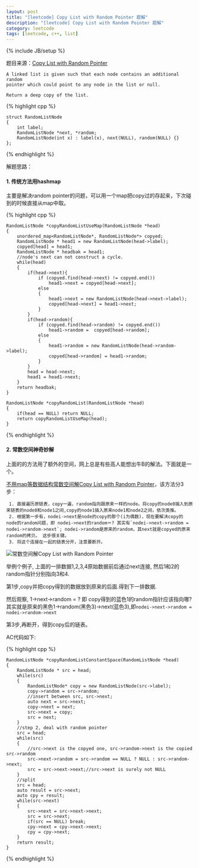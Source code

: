 ```yaml
---
layout: post
title: "[leetcode] Copy List with Random Pointer 题解"
description: "[leetcode] Copy List with Random Pointer 题解"
category: leetcode 
tags: [leetcode, c++, list]
---
```

{% include JB/setup %}


题目来源：[Copy List with Random Pointer](https://oj.leetcode.com/problems/copy-list-with-random-pointer/)

>

    A linked list is given such that each node contains an additional random
    pointer which could point to any node in the list or null.

    Return a deep copy of the list.
{% highlight cpp %}
    
    struct RandomListNode 
    {
        int label;
        RandomListNode *next, *random;
        RandomListNode(int x) : label(x), next(NULL), random(NULL) {}
    };
{% endhighlight %}

解题思路：

#### 1. 传统方法用hashmap


主要是解决random pointer的问题，可以用一个map把copy过的存起来，下次碰到的时候直接从map中取。

{% highlight cpp %}

   
    
    RandomListNode *copyRandomListUseMap(RandomListNode *head)
    {
        unordered_map<RandomListNode*, RandomListNode*> copyed;
        RandomListNode * head1 = new RandomListNode(head->label);
        copyed[head] = head1;
        RandomListNode * headbak = head1;
        //node's next can not construct a cycle.
        while(head)
        {
            if(head->next){
                if (copyed.find(head->next) != copyed.end())
                    head1->next = copyed[head->next];
                else
                {
                    head1->next = new RandomListNode(head->next->label); 
                    copyed[head->next] = head1->next;
                }
            } 
            if(head->random){
                if (copyed.find(head->random) != copyed.end())
                    head1->random =  copyed[head->random];
                else
                {
                    head1->random = new RandomListNode(head->random->label);
                    copyed[head->random] = head1->random;    
                }
            }
            head = head->next;
            head1 = head1->next;
        }
        return headbak;
    }
    
    RandomListNode *copyRandomList(RandomListNode *head) 
    {
        if(head == NULL) return NULL;
        return copyRandomListUseMap(head);
    }

{% endhighlight %}

#### 2. 常数空间神奇妙解

上面的的方法用了额外的空间，网上总是有些高人能想出牛B的解法。下面就是一个。

[不用map等数据结构常数空间解Copy List with Random Pointer](http://crushbeercrushcode.org/2013/09/copying-linked-lists-with-random-pointers)，该方法分3步：

     1. 直接遍历原链表，copy一遍，random指向跟原来一样的node。将copy的node0插入到原来链表的node0和node1之间,copy的node1插入原来node1和node2之间，依次类推。
     2. 根据第一步有，nodei->next是node的copy的那个(i为偶数)，现在要解决copy的node的random问题，即 nodei->next的random＝? 其实有`nodei->next->random = nodei->random->next`; nodei->random是原来的random，其next就是copyed的原来random的拷贝。 这步很关键。
     3. 将这个连接在一起的链表分开，注意要断开。 

![常数空间解Copy List with Random Pointer](http://tl3shi.github.io/resource/blogimage/leetcode-copy-list-with-random.jpg)

举例个例子, 上面的一排数据1,2,3,4原始数据前后通过next连接, 然后1和2的random指针分别指向3和4.

第1步,copy并把copy得到的数据放到原来的后面.得到下一排数据.

然后观察, 1->next->random = ? 即 copy得到的蓝色1的random指针应该指向哪? 其实就是原来的黑色1->random(黑色3)->next(蓝色3),即`nodei->next->random = nodei->random->next`

第3步,再断开，得到copy后的链表。

AC代码如下:

{% highlight cpp %}

	RandomListNode *copyRandomListConstantSpace(RandomListNode *head)
    {
        RandomListNode * src = head;
        while(src)
        {
            RandomListNode* copy = new RandomListNode(src->label);
            copy->random = src->random;
            //insert between src, src->next;
            auto next = src->next;
            copy->next = next;
            src->next = copy;
            src = next;
        }
        //step 2, deal with random pointer
        src = head;
        while(src)
        {
        	//src->next is the copyed one, src->random->next is the copied src->random
            src->next->random = src->random == NULL ? NULL : src->random->next;
            src = src->next->next;//src->next is surely not NULL
        }
        //split
        src = head;
        auto result = src->next;
        auto cpy = result;
        while(src->next)
        {
            src->next = src->next->next;
            src = src->next;
            if(src == NULL) break;
            cpy->next = cpy->next->next;
            cpy = cpy->next;
        }
        return result;
    }

{% endhighlight %}
